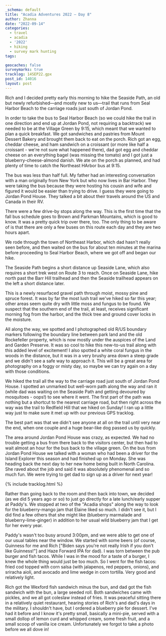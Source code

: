 ```yaml
---
_schema: default
title: "Acadia Adventures 2022 – Day 8"
author: Zhanna
date: "2022-09-14"
categories: 
  - travel
  - acadia
  - '2022'
  - hiking
  - survey mark hunting
tags:

geocaches: false
surveymarks: true
tracklog: 14SEP22.gpx
post_id: 14016
layout: post  
---
```


Rich and I decided pretty early this morning to hike the Seaside Path, an old but newly refurbished—and mostly new to us—trail that runs from Seal Harbor Beach to the carriage roads just south of Jordan Pond. 

In order to take the bus to Seal Harbor Beach (so we could hike the trail in one direction and end up at Jordan Pond, not requiring a backtrack) we needed to be at the Village Green by 9:15, which meant that we wanted to plan a quick breakfast. We got sandwiches and pastries from Mount Dessert Bakery and brought them back to eat on the porch. Rich got an egg, cheddar cheese, and ham sandwich on a croissant (or more like half a croissant - we're not sure what happened there), dad got egg and cheddar cheese on an everything bagel (was missing the tomato) and I got just a blueberry-cheese-almond danish. We ate on the porch as planned, and had plenty of time to catch the Northeast HArbor bus at 9:15.

The bus was less than half full. My father had an interesting conversation with a man originally from New York but who now lives in Bar Harbor. They were taking the bus because they were hosting his cousin and wife and figured it would be easier than trying to drive. I guess they were going to Jordan Pond House. They talked a bit about their travels around the US and Canada in their RV. 

There were a few drive-by stops along the way. This is the first time that the fall bus schedule goes to Brown and Parkman Mountains, which is good to know. It was a pretty quick trip over there, too. The only thing to be aware of is that there are only a few buses on this route each day and they are two hours apart. 

We rode through the town of Northeast Harbor, which dad hasn't really seen before, and then waited on the bus for about ten minutes at the marina before proceeding to Seal Harbor Beach, where we got off and began our hike.

The Seaside Path begins a short distance up Seaside Lane, which also requires a short trek west on Route 3 to reach. Once on Seaside Lane, hike north past the Barr Hill trailhead and then the Seaside trailhead appears on the left a short distance later.

This is a newly resurfaced gravel path through moist, mossy pine and spruce forest. It was by far the most lush trail we've hiked so far this year; other areas seem quite dry with little moss and fungus to be found. We suspect that the southern end of the trail, at least, receives significant morning fog from the harbor, and the thick tree and ground cover locks in the moisture. 

All along the way, we spotted and I photographed old R/US boundary markers following the boundary line between park land and the old Rockefeller property, which is now mostly under the auspices of the Land and Garden Preserve. It was so cool to hike this new-to-us trail along with this added level of excitement! I also spotted a white coral fungus in the woods in the distance, but it was in a very brushy area down a steep grade and we didn't see a safe way to approach it. This will be a great area for photography on a foggy or misty day, so maybe we can try again on a day with those conditions.

We hiked the trail all the way to the carriage road just south of Jordan Pond House. I spotted an unmarked but well-worn path along the way and ran it (while dad was waiting on the Seaside Path and getting devoured by mosquitoes - oops!) to see where it went. The first part of the path was nothing but a shortcut to the nearest carriage road, but then right across the way was the trail to Redfield Hill that we hiked on Sunday! I ran up a little way just to make sure it met up with our previous GPS tracklog.

The best part was that we didn't see anyone at all on the trail until very near the end, when one couple and a huge bear-like dog passed us by quickly. 

The area around Jordan Pond House was crazy, as expected. We had no trouble getting a bus from there back to the visitors center, but then had to wait almost an hour for the bus back to the village green. On the bus from Jordan Pond House we talked with a woman who had been a driver for the Island Explorer this season and had finished up on Monday. She was heading back the next day to her new home being built in North Carolina. She raved about the job and said it was absolutely phenomenal and so much fun. We were trying to get dad to sign up as a driver for next year!

{% include tracklog.html %}

Rather than going back to the room and then back into town, we decided (as we did 5 years ago or so) to just go directly for a late lunch/early supper at Paddy's. We stopped at two of the "Acadia shops" along the way to look for the blueberry-mango jam that Elaine liked so much. I didn't see it, but I did find a few others that she might like (blueberry marmalade and blueberry-lime-ginger) in addition to her usual wild blueberry jam that I get for her every year.

Paddy's wasn't too busy around 3:00pm, and we were able to get one of our usual tables near the window. We started with some beers (of course, Guinness for me and Rich ["Biden says you're not really Irish if you don't like Guinness!"] and Haze Forward IPA for dad). I was torn between the pub burger and fish tacos. While I was in the mood for a taste of a burger, I knew the whole thing would just be too much. So I went for the fish tacos: fried cod topped with corn salsa (with jalapenos, red peppers, onions), and sriracha aioli, and avocado and lime wedge in corn tortilla. Very good and relatively light. 

Rich got the Wexford fish sandwich minus the bun, and dad got the fish sandwich with the bun, a large seeded roll. Both sandwiches came with pickles, and we all got coleslaw instead of fries. It was peaceful sitting there in a relatively quiet restaurant, hearing stories of Rich's and dad's days in the military. I shouldn't have, but I ordered a blueberry pie for dessert. I've had it before and I know it's pretty small, basically a mini-pie, served with a small dollop of lemon curd and whipped cream, some fresh fruit, and a small scoop of vanilla ice cream. Unfortunately we forgot to take a photo before we all dove in!
